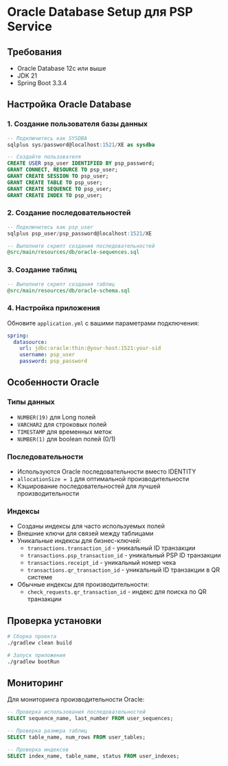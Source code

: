 # Oracle Database Setup для PSP Service

## Требования

- Oracle Database 12c или выше
- JDK 21
- Spring Boot 3.3.4

## Настройка Oracle Database

### 1. Создание пользователя базы данных

```sql
-- Подключитесь как SYSDBA
sqlplus sys/password@localhost:1521/XE as sysdba

-- Создайте пользователя
CREATE USER psp_user IDENTIFIED BY psp_password;
GRANT CONNECT, RESOURCE TO psp_user;
GRANT CREATE SESSION TO psp_user;
GRANT CREATE TABLE TO psp_user;
GRANT CREATE SEQUENCE TO psp_user;
GRANT CREATE INDEX TO psp_user;
```

### 2. Создание последовательностей

```sql
-- Подключитесь как psp_user
sqlplus psp_user/psp_password@localhost:1521/XE

-- Выполните скрипт создания последовательностей
@src/main/resources/db/oracle-sequences.sql
```

### 3. Создание таблиц

```sql
-- Выполните скрипт создания таблиц
@src/main/resources/db/oracle-schema.sql
```

### 4. Настройка приложения

Обновите `application.yml` с вашими параметрами подключения:

```yaml
spring:
  datasource:
    url: jdbc:oracle:thin:@your-host:1521:your-sid
    username: psp_user
    password: psp_password
```

## Особенности Oracle

### Типы данных
- `NUMBER(19)` для Long полей
- `VARCHAR2` для строковых полей
- `TIMESTAMP` для временных меток
- `NUMBER(1)` для boolean полей (0/1)

### Последовательности
- Используются Oracle последовательности вместо IDENTITY
- `allocationSize = 1` для оптимальной производительности
- Кэширование последовательностей для лучшей производительности

### Индексы
- Созданы индексы для часто используемых полей
- Внешние ключи для связей между таблицами
- Уникальные индексы для бизнес-ключей:
  - `transactions.transaction_id` - уникальный ID транзакции
  - `transactions.psp_transaction_id` - уникальный PSP ID транзакции
  - `transactions.receipt_id` - уникальный номер чека
  - `transactions.qr_transaction_id` - уникальный ID транзакции в QR системе
- Обычные индексы для производительности:
  - `check_requests.qr_transaction_id` - индекс для поиска по QR транзакции

## Проверка установки

```bash
# Сборка проекта
./gradlew clean build

# Запуск приложения
./gradlew bootRun
```

## Мониторинг

Для мониторинга производительности Oracle:

```sql
-- Проверка использования последовательностей
SELECT sequence_name, last_number FROM user_sequences;

-- Проверка размера таблиц
SELECT table_name, num_rows FROM user_tables;

-- Проверка индексов
SELECT index_name, table_name, status FROM user_indexes;
```
